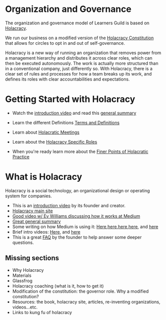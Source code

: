 # Organization and Governance

The organization and governance model of Learners Guild is based on [Holacracy][holacracy].

We run our business on a modified version of the [Holacracy Constitution](https://github.com/LearnersGuild/Holacracy-Constitution) that allows for circles to opt in and out of self-governance.

Holacracy is a new way of running an organization that removes power from a management hierarchy and distributes it across clear roles, which can then be executed autonomously. The work is actually more structured than in a conventional company, just differently so. With Holacracy, there is a clear set of rules and processes for how a team breaks up its work, and defines its roles with clear accountabilities and expectations.

# Getting Started with Holacracy
- Watch the [introduction video](http://holacracy.org/intro) and read this [general summary](http://chrisriedy.me/2013/05/28/holacracy-a-social-technology-for-purposeful-organisation/)

- Learn the different Definitions [Terms and Definitions](Holacracy-Terms-and-Definitions.md)

- Learn about [Holacratic Meetings](Holacracy-Meetings.md)

- Learn about the [Holacracy Specific Roles](Holacracy-Specific-Roles.md)

- When you're ready learn more about the [Finer Points of Holacratic Practice](Finer-Points-of-Holacracy.md)

# What is Holacracy
Holacracy is a social technology, an organizational design or operating system for companies.

* This is an [introduction video](http://holacracy.org/intro) by its founder and creator.
* [Holacracy main site](http://holacracy.org)
* [Good video w/ Ev Williams discussing how it works at Medium](http://holacracy.org/blog/evan-williams-on-building-a-mindful-company#%21)
* [Great general summary](http://chrisriedy.me/2013/05/28/holacracy-a-social-technology-for-purposeful-organisation/)
* Some writing on how Medium is using it: [Here](http://firstround.com/article/How-Medium-is-building-a-new-kind-of-company-with-no-managers#),[here](https://medium.com/about-holacracy),[here](https://medium.com/about-holacracy/93446941a52a),[here](https://medium.com/about-holacracy/fdf89d9007f7), and [here](https://medium.com/about-holacracy/36e599a8b6c5)
* Brief intro videos: [Here](http://www.youtube.com/watch?v=nG-9fgSNLDQ), and [here](http://www.youtube.com/watch?v=EPVR-oqvC_g)
* This is a great [FAQ](http://clarifyingquestions.wordpress.com/) by the founder to help answer some deeper questions.


## Missing sections

* Why Holacracy
* Materials
* Glassfrog
* Holacracy coaching (what is it, how to get it)
* Modification of the constitution: the governor role. Why a modified constitution?
* Resources: the book, holacracy site, articles, re-inventing organizations, videos...etc.
* Links to kung fu of holacracy

[holacracy]: http://holacracy.org
